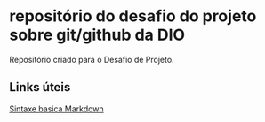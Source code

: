 # repositório do desafio do projeto sobre git/github da DIO
Repositório criado para o Desafio de Projeto.
## Links úteis
[Sintaxe basica Markdown](https://markdown.net.br/sintaxe-basica/)
